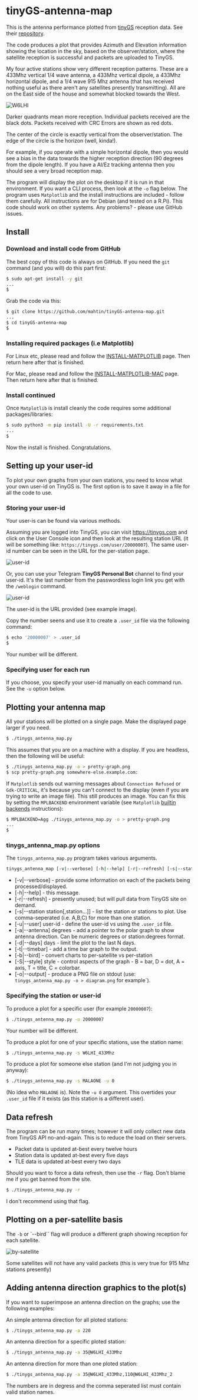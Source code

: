 # tinyGS-antenna-map
This is the antenna performance plotted from [tinyGS](https://tinygs.com) reception data. See their [repository](https://github.com/G4lile0/tinyGS).

The code produces a plot that provides Azimuth and Elevation information showing the location in the sky, based on the observer/station, where the satellite reception is successful and packets are uploaded to TinyGS.

My four active stations show very different reception patterns.
These are a 433Mhz vertical 1/4 wave antenna, a 433Mhz vertical dipole, a 433Mhz horizontal dipole, and a 1/4 wave 915 Mhz antenna (that has received nothing useful as there aren't any satellites presently transmitting).
All are on the East side of the house and somewhat blocked towards the West.

![W6LHI](/doc/images/W6LHI.png?raw=true "W6LHI")

Darker quadrants mean more reception.
Individual packets received are the black dots. Packets received with CRC Errors are shown as red dots.

The center of the circle is exactly vertical from the observer/station.
The edge of the circle is the horizon (well, kinda!).

For example, if you operate with a simple horizontal dipole, then you would see a bias in the data towards the higher reception direction (90 degrees from the dipole length).
If you have a Al/Ez tracking antenna then you should see a very broad reception map.

The program will display the plot on the desktop if it is run in that environment.
If you want a CLI process, then look at the `-o` flag below.
The program uses `Matplotlib` and the install instructions are included - follow them carefully.
All instructions are for Debian (and tested on a R.Pi). This code should work on other systems.
Any problems? - please use GitHub issues.

## Install

### Download and install code from GitHub

The best copy of this code is always on GitHub.
If you need the `git` command (and you will) do this part first:

```bash
$ sudo apt-get install -y git
...
$
```

Grab the code via this:

```bash
$ git clone https://github.com/mahtin/tinyGS-antenna-map.git
...
$ cd tinyGS-antenna-map
$
```

### Installing required packages (i.e Matplotlib)

For Linux etc, please read and follow the [INSTALL-MATPLOTLIB](/INSTALL-MATPLOTLIB.md) page. Then return here after that is finished.

For Mac, please read and follow the [INSTALL-MATPLOTLIB-MAC](/INSTALL-MATPLOTLIB-MAC.md) page. Then return here after that is finished.

### Install continued

Once `Matplotlib` is install cleanly the code requires some additional packages/libraries:

```bash
$ sudo python3 -m pip install -U -r requirements.txt
...
$
```

Now the install is finished. Congratulations.

## Setting up your user-id

To plot your own graphs from your own stations, you need to know what your own user-id on TinyGS is.
The first option is to save it away in a file for all the code to use.

### Storing your user-id

Your user-is can be found via various methods.

Assuming you are logged into TinyGS, you can visit https://tinygs.com and click on the User Console icon and then look at the resulting station URL (it will be something like: `https://tinygs.com/user/20000007`).
The same user-id number can be seen in the URL for the per-station page.

![user-id](/doc/images/webbrowser-tinygs-user-console.png?raw=true "user-id")

Or, you can use your Telegram **TinyGS Personal Bot** channel to find your user-id.
It's the last number from the passwordless login link you get with the `/weblogin` command.

![user-id](/doc/images/telegram-tinygs-personal-bot-weblogin.png?raw=true "user-id")

The user-id is the URL provided (see example image).

Copy the number seens and use it to create a `.user_id` file via the following command:

```bash
$ echo '20000007' > .user_id
$
```

Your number will be different.

### Specifying user for each run

If you choose, you specify your user-id manually on each command run. See the `-u` option  below.

## Plotting your antenna map

All your stations will be plotted on a single page. Make the displayed page larger if you need.

```bash
$ ./tinygs_antenna_map.py
```

This assumes that you are on a machine with a display. If you are headless, then the following will be useful:

```bash
$ ./tinygs_antenna_map.py -o > pretty-graph.png
$ scp pretty-graph.png somewhere-else.example.com:
```

If `Matplotlib` sends out warning messages about `Connection Refused` or `Gdk-CRITICAL`, it's because you can't connect to the display (even if you are trying to write an image file).
This still produces an image.
You can fix this by setting the `MPLBACKEND` environment variable (see `Matplotlib` [builtin backends](https://matplotlib.org/stable/tutorials/introductory/usage.html?highlight=mplbackend#the-builtin-backends) instructions):

```bash
$ MPLBACKEND=Agg ./tinygs_antenna_map.py -o > pretty-graph.png
...
$
```

### tinygs_antenna_map.py options

The `tinygs_antenna_map.py` program takes various arguments.

```bash
tinygs_antenna_map [-v|--verbose] [-h|--help] [-r|--refresh] [-s|--station[,station...]] [-u|--user] user-id]

```

 * [-v|--verbose] - provide some information on each of the packets being processed/displayed.
 * [-h|--help] - this message.
 * [-r|--refresh] - presently unused; but will pull data from TinyGS site on demand.
 * [-s|--station station[,station...]] - list the station or stations to plot. Use comma-seperated (i.e. A,B,C) for more than one station.
 * [-u|--user] user-id - define the user-id vs using the `.user_id` file.
 * [-a|--antenna] degrees - add a pointer to the polar graph to show antenna direction. Can be numeric degrees or station:degrees format.
 * [-d|--days] days - limit the plot to the last N days.
 * [-t|--timebar] - add a time bar graph to the output.
 * [-b|--bird] - convert charts to per-satellite vs per-station
 * [-S|--style] style - control aspects of the graph - B = bar, D = dot, A = axis, T = title, C = colorbar.
 * [-o|--output] - produce a PNG file on stdout (use: `tinygs_antenna_map.py -o > diagram.png` for example`).

### Specifying the station or user-id

To produce a plot for a specific user (for example `20000007`):

```bash
$ ./tinygs_antenna_map.py -u 20000007
```

Your number will be different.

To produce a plot for one of your specific stations, use the station name:

```bash
$ ./tinygs_antenna_map.py -s W6LHI_433Mhz
```

To produce a plot for someone else station (and I'm not judging you in anyway):

```bash
$ ./tinygs_antenna_map.py -s MALAONE -u 0
```

(No idea who `MALAONE` is). Note the `-u 0` argument. This overtides your `.user_id` file if it exists (as this station is a different user).

## Data refresh

The program can be run many times; however it will only collect new data from TinyGS API no-and-again. This is to reduce the load on their servers.

 * Packet data is updated at-best every twelve hours
 * Station data is updated at-best every five days
 * TLE data is updated at-best every two days

Should you want to force a data refresh, then use the `-r` flag. Don't blame me if you get banned from the site.

```bash
$ ./tinygs_antenna_map.py -r
```

I don't recommend using that flag.

## Plotting on a per-satellite basis

The `-b` or `--bird`` flag will produce a different graph showing reception for each satellite.

![by-satellite](/doc/images/W6LHI-by-satellite.png?raw=true "by-satellite")

Some satellites will not have any valid packets (this is very true for 915 Mhz stations presently)

## Adding antenna direction graphics to the plot(s)

If you want to superimpose an antenna direction on the graphs; use the following examples: 

An simple antenna direction for all ploted stations:

```bash
$ ./tinygs_antenna_map.py -a 220
```

An antenna direction for a specific ploted station:

```bash
$ ./tinygs_antenna_map.py -a 35@W6LHI_433Mhz
```

An antenna direction for more than one ploted station:

```bash
$ ./tinygs_antenna_map.py -a 35@W6LHI_433Mhz,110@W6LHI_433Mhz_2
```

The numbers are in degress and the comma seperated list must contain valid station names.


